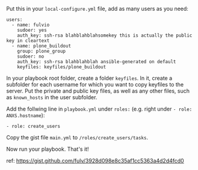 
Put this in your `local-configure.yml` file, add as many users as you need:

    users:
      - name: fulvio
        sudoer: yes
        auth_key: ssh-rsa blahblahblahsomekey this is actually the public key in cleartext
      - name: plone_buildout
        group: plone_group
        sudoer: no
        auth_key: ssh-rsa blahblahblah ansible-generated on default
        keyfiles: keyfiles/plone_buildout

In your playbook root folder, create a folder `keyfiles`.  In it, create a subfolder for 
each username for which you want to copy keyfiles to the server.  Put the private and public key files,
as well as any other files, such as `known_hosts` in the user subfolder.

Add the follwing line in `playbook.yml` under `roles:` (e.g. right under `- role: ANXS.hostname`):

    - role: create_users

Copy the gist file `main.yml` to `/roles/create_users/tasks`.

Now run your playbook.
That's it!

ref: https://gist.github.com/fulv/3928d098e8c35af1cc5363a4d2d4fcd0
